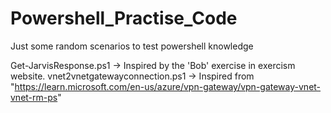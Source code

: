 # Powershell_Practise_Code
Just some random scenarios to test powershell knowledge

Get-JarvisResponse.ps1 -> Inspired by the 'Bob' exercise in exercism website.
vnet2vnetgatewayconnection.ps1 -> Inspired from "https://learn.microsoft.com/en-us/azure/vpn-gateway/vpn-gateway-vnet-vnet-rm-ps"
